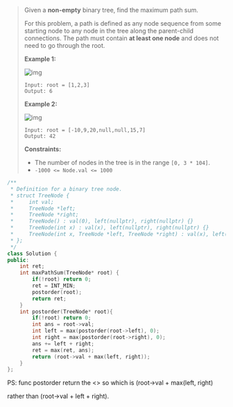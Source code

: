 > Given a **non-empty** binary tree, find the maximum path sum.
>
> For this problem, a path is defined as any node sequence from some starting node to any node in the tree along the parent-child connections. The path must contain **at least one node** and does not need to go through the root.
>
>  
>
> **Example 1:**
>
> ![img](https://tva1.sinaimg.cn/large/007S8ZIlly1gjsf2n65rpj308y052t8m.jpg)
>
> ```
> Input: root = [1,2,3]
> Output: 6
> ```
>
> **Example 2:**
>
> ![img](https://tva1.sinaimg.cn/large/007S8ZIlly1gjsf2nl6izj30bz08eq30.jpg)
>
> ```
> Input: root = [-10,9,20,null,null,15,7]
> Output: 42
> ```
>
>  
>
> **Constraints:**
>
> - The number of nodes in the tree is in the range `[0, 3 * 104]`.
> - `-1000 <= Node.val <= 1000`

```cpp
/**
 * Definition for a binary tree node.
 * struct TreeNode {
 *     int val;
 *     TreeNode *left;
 *     TreeNode *right;
 *     TreeNode() : val(0), left(nullptr), right(nullptr) {}
 *     TreeNode(int x) : val(x), left(nullptr), right(nullptr) {}
 *     TreeNode(int x, TreeNode *left, TreeNode *right) : val(x), left(left), right(right) {}
 * };
 */
class Solution {
public:
    int ret;
    int maxPathSum(TreeNode* root) {
        if(!root) return 0;
        ret = INT_MIN;
        postorder(root);
        return ret;
    }
    int postorder(TreeNode* root){
        if(!root) return 0;
        int ans = root->val;
        int left = max(postorder(root->left), 0);
        int right = max(postorder(root->right), 0);
        ans += left + right;
        ret = max(ret, ans);
        return (root->val + max(left, right));
    }
};
```

PS: func postorder return the <<max single path>> so which is (root->val + max(left, right)

rather than (root->val + left + right).